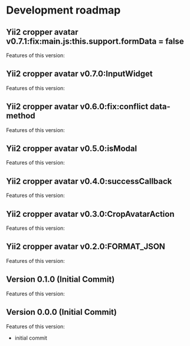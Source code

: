# Development roadmap

## Yii2 cropper avatar v0.7.1:fix:main.js:this.support.formData = false

Features of this version:


## Yii2 cropper avatar v0.7.0:InputWidget

Features of this version:


## Yii2 cropper avatar v0.6.0:fix:conflict data-method

Features of this version:


## Yii2 cropper avatar v0.5.0:isModal

Features of this version:


## Yii2 cropper avatar v0.4.0:successCallback

Features of this version:


## Yii2 cropper avatar v0.3.0:CropAvatarAction

Features of this version:


## Yii2 cropper avatar v0.2.0:FORMAT_JSON

Features of this version:


## Version 0.1.0 (Initial Commit)

Features of this version:


## Version 0.0.0 (Initial Commit)

Features of this version:

* initial commit
